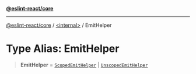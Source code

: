 [**@eslint-react/core**](../../README.md)

***

[@eslint-react/core](../../README.md) / [\<internal\>](../README.md) / EmitHelper

# Type Alias: EmitHelper

> **EmitHelper** = [`ScopedEmitHelper`](../interfaces/ScopedEmitHelper.md) \| [`UnscopedEmitHelper`](../interfaces/UnscopedEmitHelper.md)
